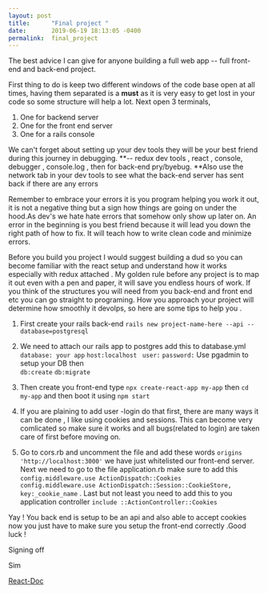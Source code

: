 ```yaml
---
layout: post
title:      "Final project "
date:       2019-06-19 18:13:05 -0400
permalink:  final_project
---
```


 The best advice I can give for anyone building a full web app -- full front-end and back-end project.

First thing to do is keep two different  windows of the code base open at all times,  having them separated is a **must** as it is very easy to get lost in your code so some structure will help a lot. Next open 3 terminals,

1. One for backend server  
2. One for  the front end server 
3. One for a rails console

We can't forget about setting up your dev tools they will be your best friend during this journey in   debugging. **-- redux dev tools , react , console, debugger , console.log , then for back-end  pry/byebug. **Also use the network tab in your dev tools to see what the back-end server has sent back if there are any errors 

Remember to  embrace your errors it is you program helping you work it out,  it is not a negative thing but a sign how things are going on under the hood.As dev's we hate hate errors that somehow only show up later on.  An error in the beginning is you best friend because it will lead you down the right path of how to fix. It will teach how to write clean code and minimize errors. 

 Before you build you project I would suggest  building  a dud so you can become familiar with the react setup and understand how it works especially with redux attached . My golden rule before any project is to map it out even with a pen and paper, it will save you endless hours of work.  If  you  think of the structures you will need from you back-end and front end etc you can go straight to programing. How you approach your project will determine how smoothly it devolps, so here are some tips to help you .


1.  First create your rails back-end `rails new project-name-here --api --database=postgresql` 
2.  We need to attach our rails app to postgres add this to  database.yml  
``database: your app``
``host:localhost ``
``user:`` 
``password:``
Use pgadmin to setup your DB then  
``db:create``  ``db:migrate``
 
3.    Then create you front-end  type    `npx create-react-app my-app` then `cd my-app` and then boot it using `npm start`
4.  If you are plaining to add user -login do that first, there are many ways it can be done , I like using cookies and sessions. This can become  very comlicated so make sure it works and all bugs(related to login) are taken care of first before moving on.
5.    Go to cors.rb and uncomment  the file and add  these words
    `origins 'http://localhost:3000'`  we have just  whitelisted our front-end  server. Next  we need to go to the file  application.rb  make sure to add this 
		```config.middleware.use ActionDispatch::Cookies```
    ``` config.middleware.use ActionDispatch::Session::CookieStore, key:_cookie_name``` .
		 Last but not least you need to  add this to you application controller   ```include ::ActionController::Cookies```

		 
	
Yay ! You back end is setup to be an api and also able to  accept cookies now you just have to make sure
you setup the front-end correctly .Good luck !

Signing off 

Sim


[React-Doc](https://github.com/facebook/create-react-app)

		 

   
